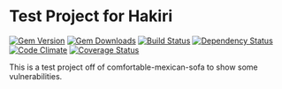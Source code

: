 # Test Project for Hakiri
[![Gem Version](https://img.shields.io/gem/v/comfortable_mexican_sofa.svg?style=flat)](http://rubygems.org/gems/comfortable_mexican_sofa) [![Gem Downloads](https://img.shields.io/gem/dt/comfortable_mexican_sofa.svg?style=flat)](http://rubygems.org/gems/comfortable_mexican_sofa) [![Build Status](https://img.shields.io/travis/comfy/comfortable-mexican-sofa.svg?style=flat)](https://travis-ci.org/comfy/comfortable-mexican-sofa) [![Dependency Status](https://img.shields.io/gemnasium/comfy/comfortable-mexican-sofa.svg?style=flat)](https://gemnasium.com/comfy/comfortable-mexican-sofa) [![Code Climate](https://img.shields.io/codeclimate/github/comfy/comfortable-mexican-sofa.svg?style=flat)](https://codeclimate.com/github/comfy/comfortable-mexican-sofa) [![Coverage Status](https://img.shields.io/coveralls/comfy/comfortable-mexican-sofa.svg?style=flat)](https://coveralls.io/r/comfy/comfortable-mexican-sofa?branch=master)

This is a test project off of comfortable-mexican-sofa to show some vulnerabilities.
